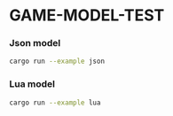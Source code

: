 # GAME-MODEL-TEST

### Json model

```bash
cargo run --example json
```

### Lua model

```bash
cargo run --example lua
```